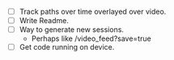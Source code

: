 - [ ] Track paths over time overlayed over video.
- [ ] Write Readme.
- [ ] Way to generate new sessions.
  - Perhaps like /video_feed?save=true
- [ ] Get code running on device.
